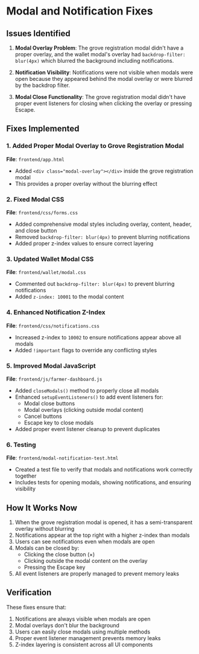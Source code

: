 # Modal and Notification Fixes

## Issues Identified

1. **Modal Overlay Problem**: The grove registration modal didn't have a proper overlay, and the wallet modal's overlay had `backdrop-filter: blur(4px)` which blurred the background including notifications.

2. **Notification Visibility**: Notifications were not visible when modals were open because they appeared behind the modal overlay or were blurred by the backdrop filter.

3. **Modal Close Functionality**: The grove registration modal didn't have proper event listeners for closing when clicking the overlay or pressing Escape.

## Fixes Implemented

### 1. Added Proper Modal Overlay to Grove Registration Modal

**File**: `frontend/app.html`

- Added `<div class="modal-overlay"></div>` inside the grove registration modal
- This provides a proper overlay without the blurring effect

### 2. Fixed Modal CSS

**File**: `frontend/css/forms.css`

- Added comprehensive modal styles including overlay, content, header, and close button
- Removed `backdrop-filter: blur(4px)` to prevent blurring notifications
- Added proper z-index values to ensure correct layering

### 3. Updated Wallet Modal CSS

**File**: `frontend/wallet/modal.css`

- Commented out `backdrop-filter: blur(4px)` to prevent blurring notifications
- Added `z-index: 10001` to the modal content

### 4. Enhanced Notification Z-Index

**File**: `frontend/css/notifications.css`

- Increased z-index to `10002` to ensure notifications appear above all modals
- Added `!important` flags to override any conflicting styles

### 5. Improved Modal JavaScript

**File**: `frontend/js/farmer-dashboard.js`

- Added `closeModals()` method to properly close all modals
- Enhanced `setupEventListeners()` to add event listeners for:
  - Modal close buttons
  - Modal overlays (clicking outside modal content)
  - Cancel buttons
  - Escape key to close modals
- Added proper event listener cleanup to prevent duplicates

### 6. Testing

**File**: `frontend/modal-notification-test.html`

- Created a test file to verify that modals and notifications work correctly together
- Includes tests for opening modals, showing notifications, and ensuring visibility

## How It Works Now

1. When the grove registration modal is opened, it has a semi-transparent overlay without blurring
2. Notifications appear at the top right with a higher z-index than modals
3. Users can see notifications even when modals are open
4. Modals can be closed by:
   - Clicking the close button (×)
   - Clicking outside the modal content on the overlay
   - Pressing the Escape key
5. All event listeners are properly managed to prevent memory leaks

## Verification

These fixes ensure that:
1. Notifications are always visible when modals are open
2. Modal overlays don't blur the background
3. Users can easily close modals using multiple methods
4. Proper event listener management prevents memory leaks
5. Z-index layering is consistent across all UI components